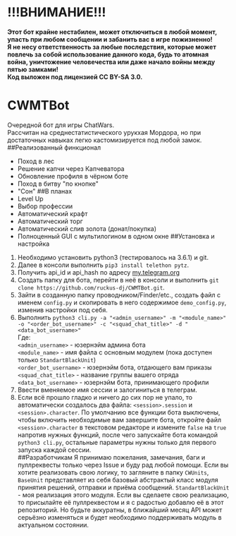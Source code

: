 # \!\!\!ВНИМАНИЕ\!\!\!
**Этот бот крайне нестабилен, может отключиться в любой момент,
упасть при любом сообщении и забанить вас в игре пожизненно!\
Я не несу ответственность за любые последствия, которые может
повлечь за собой использование данного кода, будь то атомная
война, уничтожение человечества или даже начало войны между
пятью замками!\
Код выложен под лицензией CC BY-SA 3.0.**
# CWMTBot
Очередной бот для игры ChatWars.\
Рассчитан на среднестатистического урукхая Мордора, 
но при достаточных навыках легко кастомизируется под любой замок.
##Реализованный финкционал
* Поход в лес
* Решение капчи через Капчеватора
* Обновление профиля в чёрном боте
* Поход в битву "по кнопке"
* "Сон"
##В планах
* Level Up
* Выбор профессии
* Автоматический крафт
* Автоматический торг
* Автоматический слив золота (донат/покупка)
* Полноценный GUI с мультилогином в одном окне
##Установка и настройка
1. Необходимо установить python3 (тестировалось на 3.6.1) и git.
2. Далее в консоли выполнить
`pip3 install telethon pytz`.
3. Получить api_id и api_hash по адресу [my.telegram.org](https://my.telegram.org/)
4. Создать папку для бота, перейти в неё в консоли и выполнить `git clone https://github.com/ruckus-dj/CWMTBot.git`.
5. Зайти в созданную папку проводником/Finder/etc., создать файл с именем `config.py`
и скопировать в него содержимое `demo_config.py`, изменив настройки под себя.
6. Выполнить `python3 cli.py -a "<admin_username>" -m "<module_name>" -o "<order_bot_username>" -c "<squad_chat_title>" -d "<data_bot_username>"`\
Где:\
`<admin_username>` - юзернэйм админа бота\
`<module_name>` - имя файла с основным модулем (пока доступен только `StandartBlackUnit`)\
`<order_bot_username>` - юзернэйм бота, отдающего вам приказы\
`<squad_chat_title>` - название группы вашего отряда\
`<data_bot_username>` - юзернэйм бота, принимающего профили
7. Ввести вменяемое имя сессии и залогиниться в телеграм.
8. Если всё прошло гладко и ничего до сих пор не упало, то автоматически создалось два файла:
`<session>.session` и `<session>.character`. По умолчанию все функции бота выключены, чтобы включить
необходимые вам завершите бота, откройте файл `<session>.character` в текстовом редакторе и измените
`false` на `true` напротив нужных функций, после чего запускайте бота командой `python3 cli.py`,
остальные параметры нужны только для первого запуска каждой сессии.\
##Разработчикам
Я принимаю пожелания, замечания, баги и пуллреквесты только через Issue и буду рад любой
помощи. Если вы хотите реализовать свою логику, то загляните в папку `CWUnits`, `BaseUnit`
представляет из себя базовый абстрактый класс модуля принятия решений, отправки и приёма сообщений.
`StandartBlackUnit` - моя реализация этого модуля. Если вы сделаете свою реализацию, то присылайте
её пуллреквестом и я с радостью добавлю её в этот репозиторий. Но будьте аккуратны, в ближайший
месяц API может серьёзно изменяться и будет необходимо поддерживать модуль в актуальном состоянии.